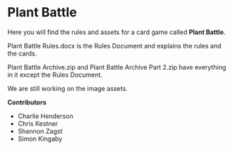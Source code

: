 # Plant Battle
Here you will find the rules and assets for a card game called **Plant Battle**.

Plant Battle Rules.docx is the Rules Document and explains the rules and the cards.

Plant Battle Archive.zip and Plant Battle Archive Part 2.zip have everything in it except the Rules Document.

We are still working on the image assets.

**Contributors**
- Charlie Henderson
- Chris Kestner
- Shannon Zagst
- Simon Kingaby
